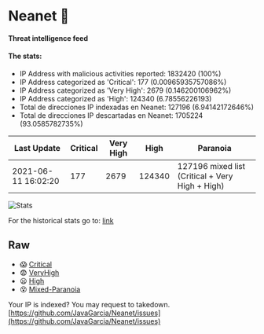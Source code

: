 # Neanet :hocho:
#### Threat intelligence feed
#### The stats:

- IP Address with malicious activities reported: 1832420 (100%)
- IP Address categorized as 'Critical':  177 (0.00965935757086%)
- IP Address categorized as 'Very High':  2679 (0.146200106962%)
- IP Address categorized as 'High':  124340 (6.78556226193)
- Total de direcciones IP indexadas en Neanet:  127196 (6.94142172646%)
- Total de direcciones IP descartadas en Neanet:  1705224 (93.0585782735%)

| Last Update | Critical | Very High | High | Paranoia |
| --- | --- | --- | --- | --- |
| 2021-06-11 16:02:20 | 177 | 2679 | 124340 | 127196 mixed list (Critical + Very High + High)|

![Stats](https://docs.google.com/spreadsheets/d/e/2PACX-1vSnaNMIXVabIpDJjufMlzH7poXnshF3mgd8Is1g9ytUEzVsP5my4Trn8f-xkoLLQ38xpL3HtmUexLo6/pubchart?oid=501124687&format=image)

For the historical stats go to: [link](/stats.csv)
## Raw
- :scream: [Critical](https://raw.githubusercontent.com/JavaGarcia/Neanet/master/blacklists/neanet_critical.txt)
- :fearful: [VeryHigh](https://raw.githubusercontent.com/JavaGarcia/Neanet/master/blacklists/neanet_veryHigh.txtt)
- :frowning: [High](https://raw.githubusercontent.com/JavaGarcia/Neanet/master/blacklists/neanet_high.txt)
- :dizzy_face: [Mixed-Paranoia](https://raw.githubusercontent.com/JavaGarcia/Neanet/master/blacklists/neanet_all.txt)


Your IP is indexed? You may request to takedown. [https://github.com/JavaGarcia/Neanet/issues](https://github.com/JavaGarcia/Neanet/issues)

















































































































































































































































































































































































































































































































































































































































































































































































































































































































































































































































































































































































































































































































































































































































































































































































































































































































































































































































































































































































































































































































































































































































































































































































































































































































































































































































































































































































































































































































































































































































































































































































































































































































































































































































































































































































































































































































































































































































































































































































































































































































































































































































































































































































































































































































































































































































































































































































































































































































































































































































































































































































































































































































































































































































































































































































































































































































































































































































































































































































































































































































































































































































































































































































































































































































































































































































































































































































































































































































































































































































































































































